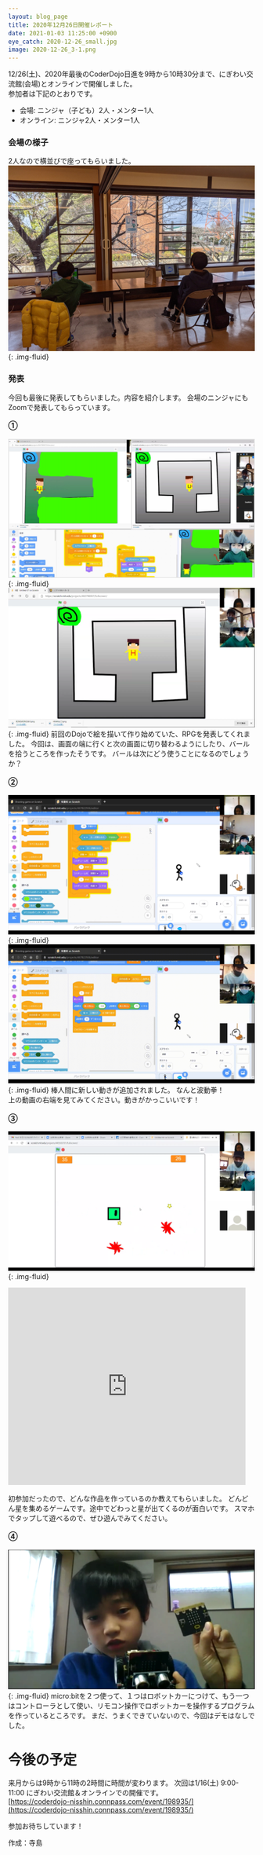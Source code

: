 ```yaml
---
layout: blog_page
title: 2020年12月26日開催レポート
date: 2021-01-03 11:25:00 +0900
eye_catch: 2020-12-26_small.jpg
image: 2020-12-26_3-1.png
---
```


12/26(土)、2020年最後のCoderDojo日進を9時から10時30分まで、にぎわい交流館(会場)とオンラインで開催しました。<br />
参加者は下記のとおりです。
* 会場: ニンジャ（子ども）2人・メンター1人
* オンライン: ニンジャ2人・メンター1人

### 会場の様子

2人なので横並びで座ってもらいました。
![会場の様子](/assets/img/2020-12-26_0.jpg){: .img-fluid}

### 発表

今回も最後に発表してもらいました。内容を紹介します。
会場のニンジャにもZoomで発表してもらっています。

#### &#9312;

![RPGの発表](/assets/img/2020-12-26_1-1.jpg){: .img-fluid}
![RPGのプログラム](/assets/img/2020-12-26_1-2.png){: .img-fluid}
前回のDojoで絵を描いて作り始めていた、RPGを発表してくれました。
今回は、画面の端に行くと次の画面に切り替わるようにしたり、バールを拾うところを作ったそうです。
バールは次にどう使うことになるのでしょうか？

#### &#9313;

![波動拳？発表](/assets/img/2020-12-26_2-1.png){: .img-fluid}
![波動拳の動画](/assets/img/2020-12-26_2-2.gif){: .img-fluid}
棒人間に新しい動きが追加されました。
なんと波動拳！<br />
上の動画の右端を見てみてください。動きがかっこいいです！

#### &#9314;

![星を集めようの発表](/assets/img/2020-12-26_3-1.png){: .img-fluid}

<iframe src="https://scratch.mit.edu/projects/445503701/embed" allowtransparency="true" width="485" height="402" frameborder="0" scrolling="no" allowfullscreen></iframe>

初参加だったので、どんな作品を作っているのか教えてもらいました。
どんどん星を集めるゲームです。途中でどわっと星が出てくるのが面白いです。
スマホでタップして遊べるので、ぜひ遊んでみてください。

#### &#9315;

![micro:bitのリモコン操作発表](/assets/img/2020-12-26_4-1.png){: .img-fluid}
micro:bitを２つ使って、１つはロボットカーにつけて、もう一つはコントローラとして使い、リモコン操作でロボットカーを操作するプログラムを作っているところです。
まだ、うまくできていないので、今回はデモはなしでした。


# 今後の予定
来月からは9時から11時の2時間に時間が変わります。
次回は1/16(土) 9:00-11:00 にぎわい交流館＆オンラインでの開催です。<br/>
[https://coderdojo-nisshin.connpass.com/event/198935/](https://coderdojo-nisshin.connpass.com/event/198935/)

参加お待ちしています！

作成：寺島

